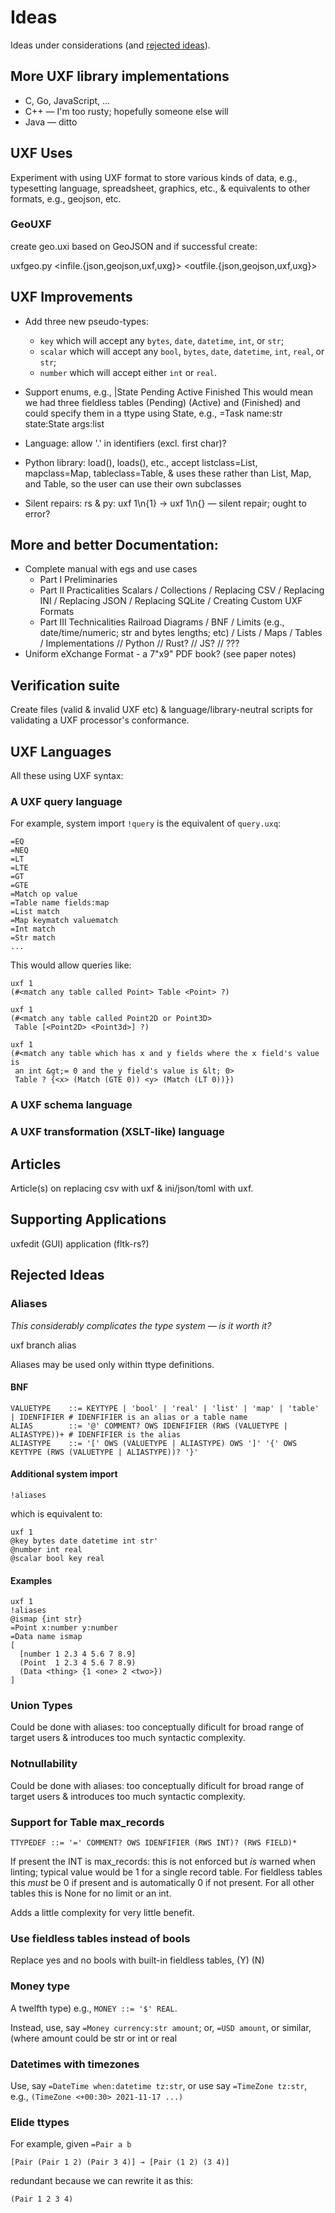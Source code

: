# Ideas

Ideas under considerations (and [rejected ideas](#rejected-ideas)).

## More UXF library implementations

- C, Go, JavaScript, ...
- C++ — I'm too rusty; hopefully someone else will
- Java — ditto

## UXF Uses

Experiment with using UXF format to store various kinds of data, e.g.,
typesetting language, spreadsheet, graphics, etc., & equivalents to other
formats, e.g., geojson, etc.

### GeoUXF

create geo.uxi based on GeoJSON and if successful create:

   uxfgeo.py <infile.{json,geojson,uxf,uxg}> <outfile.{json,geojson,uxf,uxg}>

## UXF Improvements

- Add three new pseudo-types:
    - `key` which will accept any ``bytes``, ``date``, ``datetime``,
      ``int``, or ``str``;
    - `scalar` which will accept any ``bool``, ``bytes``, ``date``,
      ``datetime``, ``int``, ``real``, or ``str``;
    - `number` which will accept either ``int`` or ``real``.

- Support enums, e.g.,
    |State Pending Active Finished
  This would mean we had three fieldless tables (Pending) (Active) and
  (Finished) and could specify them in a ttype using State, e.g.,
    =Task name:str state:State args:list

- Language: allow '.' in identifiers (excl. first char)?

- Python library: load(), loads(), etc., accept listclass=List,
  mapclass=Map, tableclass=Table, & uses these rather than List, Map, and
  Table, so the user can use their own subclasses

- Silent repairs: rs & py: uxf 1\n{1} → uxf 1\n{} — silent repair; ought to
  error?

## More and better Documentation:

- Complete manual with egs and use cases
    - Part I Preliminaries
    - Part II Practicalities
        Scalars / Collections / Replacing CSV / Replacing INI /
        Replacing JSON / Replacing SQLite / Creating Custom UXF Formats
    - Part III Technicalities
        Railroad Diagrams / BNF / Limits (e.g., date/time/numeric;
        str and bytes lengths; etc) / Lists / Maps / Tables /
        Implementations // Python // Rust? // JS? // ???
- Uniform eXchange Format - a 7"x9" PDF book? (see paper notes)

## Verification suite

Create files (valid & invalid UXF etc) & language/library-neutral scripts
for validating a UXF processor's conformance.

## UXF Languages

All these using UXF syntax:

### A UXF query language

For example, system import `!query` is the equivalent of `query.uxq`:

    =EQ
    =NEQ
    =LT
    =LTE
    =GT
    =GTE
    =Match op value
    =Table name fields:map
    =List match
    =Map keymatch valuematch
    =Int match
    =Str match
    ...

This would allow queries like:

    uxf 1
    (#<match any table called Point> Table <Point> ?)

    uxf 1
    (#<match any table called Point2D or Point3D>
     Table [<Point2D> <Point3d>] ?)

    uxf 1
    (#<match any table which has x and y fields where the x field's value is
     an int &gt;= 0 and the y field's value is &lt; 0>
     Table ? {<x> (Match (GTE 0)) <y> (Match (LT 0))})

### A UXF schema language

### A UXF transformation (XSLT-like) language

## Articles

Article(s) on replacing csv with uxf & ini/json/toml with uxf.

## Supporting Applications

uxfedit (GUI) application (fltk-rs?)

## Rejected Ideas

### Aliases

_This considerably complicates the type system — is it worth it?_

uxf branch alias

Aliases may be used only within ttype definitions.

#### BNF

    VALUETYPE    ::= KEYTYPE | 'bool' | 'real' | 'list' | 'map' | 'table' | IDENFIFIER # IDENFIFIER is an alias or a table name
    ALIAS        ::= '@' COMMENT? OWS IDENFIFIER (RWS (VALUETYPE | ALIASTYPE))+ # IDENFIFIER is the alias
    ALIASTYPE    ::= '[' OWS (VALUETYPE | ALIASTYPE) OWS ']' '{' OWS KEYTYPE (RWS (VALUETYPE | ALIASTYPE))? '}'

#### Additional system import

    !aliases

which is equivalent to:

    uxf 1
    @key bytes date datetime int str'
    @number int real
    @scalar bool key real

#### Examples

    uxf 1
    !aliases
    @ismap {int str}
    =Point x:number y:number
    =Data name ismap
    [
      [number 1 2.3 4 5.6 7 8.9]
      (Point  1 2.3 4 5.6 7 8.9)
      (Data <thing> {1 <one> 2 <two>})
    ]

### Union Types

Could be done with aliases: too conceptually dificult for broad range of
target users & introduces too much syntactic complexity.

### Notnullability

Could be done with aliases: too conceptually dificult for broad range of
target users & introduces too much syntactic complexity.

### Support for Table max\_records

	TTYPEDEF ::= '=' COMMENT? OWS IDENFIFIER (RWS INT)? (RWS FIELD)*

If present the INT is max\_records: this is not enforced but _is_ warned
when linting; typical value would be 1 for a single record table. For
fieldless tables this _must_ be 0 if present and is automatically 0 if not
present. For all other tables this is None for no limit or an int.

Adds a little complexity for very little benefit.

### Use fieldless tables instead of bools

Replace yes and no bools with built-in fieldless tables, (Y) (N)

### Money type

A twelfth type) e.g., `MONEY ::= '$' REAL`.

Instead, use, say ``=Money currency:str amount``; or, ``=USD amount``, or
similar, (where amount could be str or int or real

### Datetimes with timezones

Use, say ``=DateTime when:datetime tz:str``, or use say ``=TimeZone
tz:str``, e.g., ``(TimeZone <+00:30> 2021-11-17 ...)``

### Elide ttypes

For example, given ``=Pair a b``

    [Pair (Pair 1 2) (Pair 3 4)] → [Pair (1 2) (3 4)]

redundant because we can rewrite it as this:

    (Pair 1 2 3 4)
